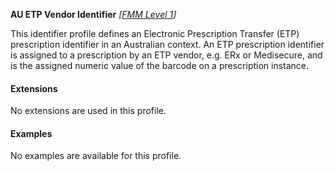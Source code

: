 **AU ETP Vendor Identifier**  *[[FMM Level 1](guidance.html)]*

This identifier profile defines an Electronic Prescription Transfer (ETP) prescription identifier in an Australian context. An ETP prescription identifier is assigned to a prescription by an ETP vendor, e.g. ERx or Medisecure, and is the assigned numeric value of the barcode on a prescription instance.


#### Extensions

No extensions are used in this profile.


#### Examples

No examples are available for this profile.